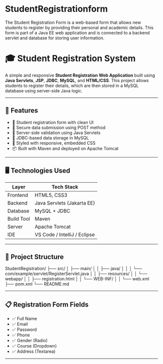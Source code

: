 # StudentRegistrationform
The Student Registration Form is a web-based form that allows new students to register by providing their personal and academic details. This form is part of a Java EE web application and is connected to a backend servlet and database for storing user information.  
# 🎓 Student Registration System

A simple and responsive **Student Registration Web Application** built using **Java Servlets**, **JSP**, **JDBC**, **MySQL**, and **HTML/CSS**. This project allows students to register their details, which are then stored in a MySQL database using server-side Java logic.

---

## 🚀 Features

- 📄 Student registration form with clean UI
- 🔐 Secure data submission using POST method
- 🧠 Server-side validation using Java Servlets
- 💾 JDBC-based data storage in MySQL
- 🎨 Styled with responsive, embedded CSS
- 📦 Built with Maven and deployed on Apache Tomcat

---

## 🖥️ Technologies Used

| Layer       | Tech Stack                     |
|-------------|--------------------------------|
| Frontend    | HTML5, CSS3                    |
| Backend     | Java Servlets (Jakarta EE)     |
| Database    | MySQL + JDBC                   |
| Build Tool  | Maven                          |
| Server      | Apache Tomcat                  |
| IDE         | VS Code / IntelliJ / Eclipse   |

---

## 📂 Project Structure
StudentRegistration/
├── src/
│ ├── main/
│ │ ├── java/
│ │ │ └── com/example/servlet/RegisterServlet.java
│ │ ├── resources/
│ │ └── webapp/
│ │ ├── registration.html
│ │ └── WEB-INF/
│ │ └── web.xml
├── pom.xml
└── README.md


---

## 📋 Registration Form Fields

- ✅ Full Name
- ✅ Email
- ✅ Password
- ✅ Phone
- ✅ Gender (Radio)
- ✅ Course (Dropdown)
- ✅ Address (Textarea)

---


